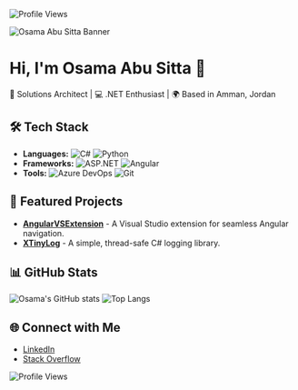 ![Profile Views](https://komarev.com/ghpvc/?username=OsamaAbuSitta)

![Osama Abu Sitta Banner](https://link-to-your-banner-image.com)
# Hi, I'm Osama Abu Sitta 👋
🚀 Solutions Architect | 💻 .NET Enthusiast | 🌍 Based in Amman, Jordan

## 🛠️ Tech Stack
- **Languages:** ![C#](https://img.shields.io/badge/C%23-239120?style=flat&logo=c-sharp&logoColor=white) ![Python](https://img.shields.io/badge/Python-3670A0?style=flat&logo=python&logoColor=ffdd54)
- **Frameworks:** ![ASP.NET](https://img.shields.io/badge/ASP.NET-512BD4?style=flat&logo=dotnet&logoColor=white) ![Angular](https://img.shields.io/badge/Angular-DD0031?style=flat&logo=angular&logoColor=white)
- **Tools:** ![Azure DevOps](https://img.shields.io/badge/Azure_DevOps-0078D7?style=flat&logo=azure-devops&logoColor=white) ![Git](https://img.shields.io/badge/Git-F05032?style=flat&logo=git&logoColor=white)

## 🚀 Featured Projects
- [**AngularVSExtension**](https://github.com/OsamaAbuSitta/AngularVSExtension) - A Visual Studio extension for seamless Angular navigation.
- [**XTinyLog**](https://github.com/OsamaAbuSitta/XTinyLog) - A simple, thread-safe C# logging library.

## 📊 GitHub Stats
![Osama's GitHub stats](https://github-readme-stats.vercel.app/api?username=OsamaAbuSitta&show_icons=true&theme=radical)
![Top Langs](https://github-readme-stats.vercel.app/api/top-langs/?username=OsamaAbuSitta&layout=compact&theme=radical)

## 🌐 Connect with Me
- [LinkedIn](https://www.linkedin.com/in/osama-abu-sitta-baa020135/)
- [Stack Overflow](https://stackoverflow.com/users/3926461/osama-abusitta)

![Profile Views](https://komarev.com/ghpvc/?username=OsamaAbuSitta)



<!--
## Hi there 👋
**OsamaAbuSitta/OsamaAbuSitta** is a ✨ _special_ ✨ repository because its `README.md` (this file) appears on your GitHub profile.

Here are some ideas to get you started:

- 🔭 I’m currently working on ...
- 🌱 I’m currently learning ...
- 👯 I’m looking to collaborate on ...
- 🤔 I’m looking for help with ...
- 💬 Ask me about ...
- 📫 How to reach me: ...
- 😄 Pronouns: ...
- ⚡ Fun fact: ...
-->
